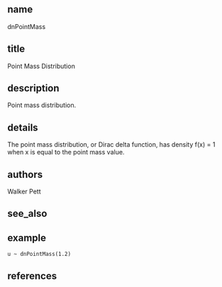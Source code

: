 ## name
dnPointMass
## title
Point Mass Distribution
## description
Point mass distribution.
## details
The point mass distribution, or Dirac delta function, has density f(x) = 1 when x is equal to the point mass value.
## authors
Walker Pett
## see_also
## example
	u ~ dnPointMass(1.2)
	
## references
